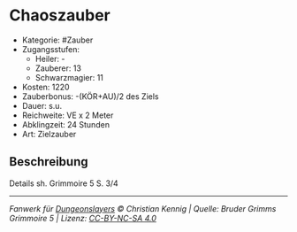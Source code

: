 # Chaoszauber

- Kategorie: #Zauber
- Zugangsstufen:
  - Heiler: -
  - Zauberer: 13
  - Schwarzmagier: 11
- Kosten: 1220
- Zauberbonus: -(KÖR+AU)/2 des Ziels
- Dauer: s.u.
- Reichweite: VE x 2 Meter
- Abklingzeit: 24 Stunden
- Art: Zielzauber

## Beschreibung

Details sh. Grimmoire 5 S. 3/4

---

_Fanwerk für [Dungeonslayers](https://www.dungeonslayers.net/) © Christian Kennig | Quelle: Bruder Grimms Grimmoire 5 | Lizenz: [CC-BY-NC-SA 4.0](https://creativecommons.org/licenses/by-nc-sa/4.0/deed.de)_
